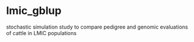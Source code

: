 # lmic_gblup
stochastic simulation study to compare pedigree and genomic evaluations of cattle in LMIC populations
